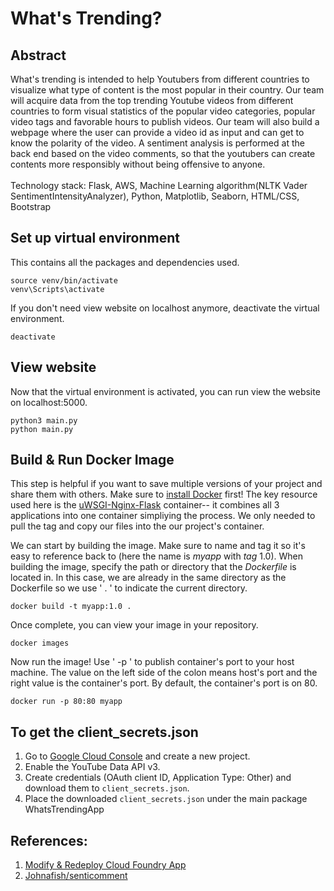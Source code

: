 # **What's Trending?**
## **Abstract**
What's trending is intended to help Youtubers from different countries to visualize what type of content is the most popular in their country. Our team will acquire data from the top trending Youtube videos from different countries to form visual statistics of the popular video categories, popular video tags and favorable hours to publish videos. Our team will also build a webpage where the user can provide a video id as input and can get to know the polarity of the video. A sentiment analysis is performed at the back end based on the video comments, so that the youtubers can create contents more responsibly without being offensive to anyone. <br><br>
Technology stack: Flask, AWS, Machine Learning algorithm(NLTK Vader SentimentIntensityAnalyzer), Python, Matplotlib, Seaborn, HTML/CSS, Bootstrap


## **Set up virtual environment**
This contains all the packages and dependencies used. 
```
source venv/bin/activate
venv\Scripts\activate
```

If you don't need view website on localhost anymore, deactivate the virtual environment. 
```
deactivate
```


## **View website**
Now that the virtual environment is activated, you can run view the website on localhost:5000. 
```
python3 main.py
python main.py
```

## Build & Run Docker Image 
This step is helpful if you want to save multiple versions of your project and share them with others. Make sure to [install
Docker](https://www.docker.com/products/docker-desktop) first! The key resource used here is the [uWSGI-Nginx-Flask](https://hub.docker.com/r/tiangolo/uwsgi-nginx-flask/)
container-- it combines all 3 applications into one container simpliying the process. We only needed to pull the tag and copy our files into the our
project's container.

We can start by building the image. Make sure to name and tag it so it's easy to reference back to (here the name is *myapp* with *tag* 1.0). When building the image, specify the path or directory that the *Dockerfile*
is located in. In this case, we are already in the same directory as the Dockerfile so we use ' . ' to indicate the current directory. 
```
docker build -t myapp:1.0 .
```

Once complete, you can view your image in your repository. 
```
docker images
```

Now run the image! Use ' -p ' to publish container's port to your host machine. The value on the left side of the colon
means host's port and the right value is the container's port. By default, the container's port is on 80. 
```
docker run -p 80:80 myapp
```

## To get the client_secrets.json
1. Go to [Google Cloud Console](https://console.cloud.google.com) and create a new project. 
2. Enable the YouTube Data API v3.
3. Create credentials (OAuth client ID, Application Type: Other) and download them to `client_secrets.json`.
4. Place the downloaded `client_secrets.json` under the main package WhatsTrendingApp

## **References:**
1. [Modify & Redeploy Cloud Foundry App](https://cloud.ibm.com/docs/starters?topic=starters-download-modify-and-redeploy-your-cloud-foundry-app-with-the-command-line-interface)
2. [Johnafish/senticomment](https://github.com/johnafish/senticomment)
